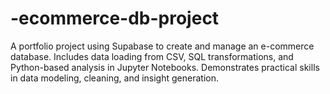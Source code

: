 # -ecommerce-db-project
A portfolio project using Supabase to create and manage an e-commerce database. Includes data loading from CSV, SQL transformations, and Python-based analysis in Jupyter Notebooks. Demonstrates practical skills in data modeling, cleaning, and insight generation.
